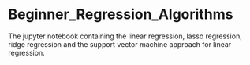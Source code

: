 # Beginner_Regression_Algorithms 
The jupyter notebook containing the linear regression, lasso regression, ridge regression and the support vector machine approach for linear regression. 
